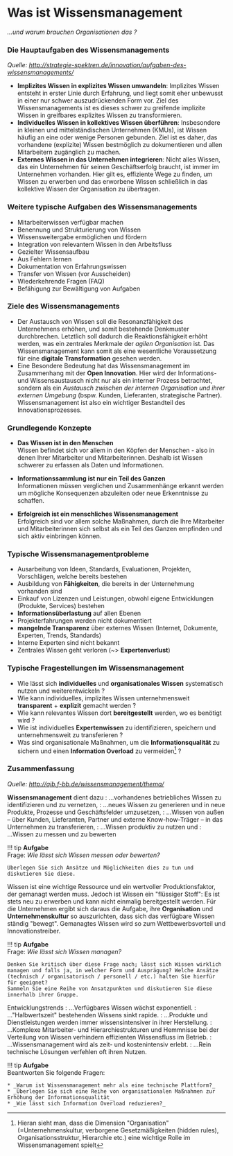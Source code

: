# Was ist Wissensmanagement 
*...und warum brauchen Organisationen das ?*



### Die Hauptaufgaben des Wissensmanagements

_Quelle: http://strategie-spektren.de/innovation/aufgaben-des-wissensmanagements/_

* **Implizites Wissen in explizites Wissen umwandeln**: Implizites Wissen entsteht in erster Linie durch Erfahrung, und liegt somit eher unbewusst in einer nur schwer auszudrückenden Form vor. Ziel des Wissensmanagements ist es dieses schwer zu greifende implizite Wissen in greifbares explizites Wissen zu transformieren.
* **Individuelles Wissen in kollektives Wissen überführen**: Insbesondere in kleinen und mittelständischen Unternehmen (KMUs), ist Wissen häufig an eine oder wenige Personen gebunden. Ziel ist es daher, das vorhandene (explizite) Wissen bestmöglich zu dokumentieren und allen Mitarbeitern zugänglich zu machen.
* **Externes Wissen in das Unternehmen integrieren**: Nicht alles Wissen, das ein Unternehmen für seinen Geschäftserfolg braucht, ist immer im Unternehmen vorhanden. Hier gilt es, effiziente Wege zu finden, um Wissen zu erwerben und das erworbene Wissen schließlich in das kollektive Wissen der Organisation zu übertragen.


### Weitere typische Aufgaben des Wissensmanagements
* Mitarbeiterwissen verfügbar machen
* Benennung und Strukturierung von Wissen
* Wissensweitergabe ermöglichen und fördern
* Integration von relevantem Wissen in den Arbeitsfluss 
* Gezielter Wissensaufbau
* Aus Fehlern lernen
* Dokumentation von Erfahrungswissen
* Transfer von Wissen (vor Ausscheiden)
* Wiederkehrende Fragen (FAQ)
* Befähigung zur Bewältigung von Aufgaben


### Ziele des Wissensmanagements

* Der Austausch von Wissen soll die Resonanzfähigkeit des Unternehmens erhöhen, und somit bestehende Denkmuster durchbrechen. Letztlich soll dadurch die Reaktionsfähigkeit erhöht werden, was ein zentrales Merkmale der _agilen Organisation_ ist. Das Wissensmanagement kann somit als eine wesentliche Voraussetzung für eine __digitale Transformation__ gesehen werden.
* Eine Besondere Bedeutung hat das Wissensmanagement im Zusammenhang mit der __Open Innovation__. Hier wird der Informations- und Wissensaustausch nicht nur als ein interner Prozess betrachtet, sondern als ein _Austausch zwischen der internen Organisation und ihrer externen Umgebung_ (bspw. Kunden, Lieferanten, strategische Partner). Wissensmanagement ist also ein wichtiger Bestandteil des Innovationsprozesses.



### Grundlegende Konzepte
* **Das Wissen ist in den Menschen**  
  Wissen befindet sich vor allem in den Köpfen der Menschen - also in denen Ihrer Mitarbeiter und Mitarbeiterinnen. Deshalb ist Wissen schwerer zu erfassen als Daten und Informationen.

* **Informationssammlung ist nur ein Teil des Ganzen**  
  Informationen müssen verglichen und Zusammenhänge erkannt werden um mögliche Konsequenzen abzuleiten oder neue Erkenntnisse zu schaffen.

* **Erfolgreich ist ein menschliches Wissensmanagement**  
  Erfolgreich sind vor allem solche Maßnahmen, durch die Ihre Mitarbeiter und Mitarbeiterinnen sich selbst als ein Teil des Ganzen empfinden und sich aktiv einbringen können.



### Typische Wissensmanagementprobleme

* Ausarbeitung von Ideen, Standards, Evaluationen, Projekten, Vorschlägen, welche bereits bestehen
* Ausbildung von **Fähigkeiten**, die bereits in der Unternehmung vorhanden sind
* Einkauf von Lizenzen und Leistungen, obwohl eigene Entwicklungen (Produkte,
Services) bestehen
* **Informationsüberlastung** auf allen Ebenen
* Projekterfahrungen werden nicht dokumentiert
* **mangelnde Transparenz** über externes Wissen (Internet, Dokumente, Experten, Trends, Standards)
* Interne Experten sind nicht bekannt
* Zentrales Wissen geht verloren (~> **Expertenverlust**)


### Typische Fragestellungen im Wissensmanagement

* Wie lässt sich **individuelles** und **organisationales Wissen** systematisch nutzen und weiterentwickeln ?
* Wie kann individuelles, implizites Wissen unternehmensweit **transparent** + **explizit** gemacht werden ?
* Wie kann relevantes Wissen dort **bereitgestellt** werden, wo es benötigt wird ?
* Wie ist individuelles **Expertenwissen** zu identifizieren, speichern und unternehmensweit zu transferieren ?
* Was sind organisationale Maßnahmen, um die **Informationsqualität** zu sichern und einen **Information Overload** zu vermeiden[^1] ?

[^1]: Hieran sieht man, dass die Dimension "Organisation" (=Unternehmenskultur, verborgene Gesetzmäßigkeiten (hidden rules), Organisationsstruktur, Hierarchie etc.) eine wichtige Rolle im Wissensmanagement spielt 





<!-- ### Was ist Wissensmanagement ? -->
### Zusammenfassung

_Quelle: http://qib.f-bb.de/wissensmanagement/thema/_

**Wissensmanagement** dient dazu
: ...vorhandenes betriebliches Wissen zu identifizieren und zu vernetzen,
: ...neues Wissen zu generieren und in neue Produkte, Prozesse und Geschäftsfelder umzusetzen,
: ...Wissen von außen – über Kunden, Lieferanten, Partner und externe Know-how-Träger – in das Unternehmen zu transferieren,
: ...Wissen produktiv zu nutzen und
: ...Wissen zu messen und zu bewerten

!!! tip
    **Aufgabe**  
    Frage: _Wie lässt sich Wissen messen oder bewerten?_

    Überlegen Sie sich Ansätze und Möglichkeiten dies zu tun und diskutieren Sie diese. 

Wissen ist eine wichtige Ressource und ein wertvoller Produktionsfaktor, der gemanagt werden muss. Jedoch ist Wissen ein "flüssiger Stoff": Es ist stets neu zu erwerben und kann nicht einmalig bereitgestellt werden. Für die Unternehmen ergibt sich daraus die Aufgabe, ihre **Organisation** und **Unternehmenskultur** so auszurichten, dass sich das verfügbare Wissen ständig "bewegt". Gemanagtes Wissen wird so zum Wettbewerbsvorteil und Innovationstreiber.

!!! tip
    **Aufgabe**  
    Frage: _Wie lässt sich Wissen managen?_ 

    Denken Sie kritisch über diese Frage nach; lässt sich Wissen wirklich managen und falls ja, in welcher Form und Ausprägung? Welche Ansätze (technisch / organisatorisch / personell / etc.) halten Sie hierfür für geeignet?  
    Sammeln Sie eine Reihe von Ansatzpunkten und diskutieren Sie diese innerhalb ihrer Gruppe.

Entwicklungstrends
: ...Verfügbares Wissen wächst exponentiell.
: ..."Halbwertszeit" bestehenden Wissens sinkt rapide.
: ...Produkte und Dienstleistungen werden immer wissensintensiver in ihrer Herstellung.
: ...Komplexe Mitarbeiter- und Hierarchiestrukturen und Hemmnisse bei der Verteilung von Wissen verhindern effizienten Wissensfluss im Betrieb.
: ...Wissensmanagement wird als zeit- und kostenintensiv erlebt.
: ...Rein technische Lösungen verfehlen oft ihren Nutzen.




!!! tip
    **Aufgabe**  
    Beantworten Sie folgende Fragen:

    * _Warum ist Wissensmanagement mehr als eine technische Plattform?_
    * _Überlegen Sie sich eine Reihe von organisationalen Maßnahmen zur Erhöhung der Informationsqualität_
    * _Wie lässt sich Information Overload reduzieren?_
